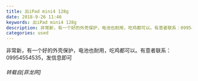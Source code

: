 ```yaml
---
title: 出iPad mini4 128g
date: 2018-9-26 11:46
keywords: 出iPad mini4 128g
description: 非常新，有一个好的外壳保护，电池也耐用，吃鸡都可以。有意者联系：09954554535，发信息即可
categories: used
---
```

<td class="t_f" id="postmessage_1881957">

非常新，有一个好的外壳保护，电池也耐用，吃鸡都可以。有意者联系：09954554535，发信息即可</td>
###### 转载自[菲龙网]